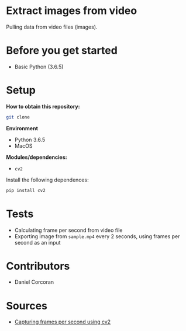 # Extract images from video
Pulling data from video files (images).

# Before you get started
- Basic Python (3.6.5)

# Setup
**How to obtain this repository:**
```sh
git clone 
```

**Environment**
- Python 3.6.5
- MacOS

**Modules/dependencies:**
- `cv2`

Install the following dependences:
```sh
pip install cv2
```

# Tests
- Calculating frame per second from video file
- Exporting image from `sample.mp4` every 2 seconds, using frames per second as an input

# Contributors
- Daniel Corcoran

# Sources
- [Capturing frames per second using cv2](https://www.learnopencv.com/how-to-find-frame-rate-or-frames-per-second-fps-in-opencv-python-cpp/)
